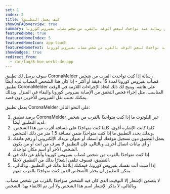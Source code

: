 ```yaml
---
set: 1
index: 2
title: كيف يعمل التطبيق؟
showOnFAQoverview: true
summary: يرسل لك التطبيق رسالة عند تواجدك لبعض الوقت بالقرب من شخص مصاب بفيروس كورونا.
featuredHome: true
featuredHomeIndex: 5
featuredHomeIcon: app-touch
featuredHomeText: يرسل لك التطبيق رسالة عند تواجدك لبعض الوقت بالقرب من شخص مصاب بفيروس كورونا.
showBadges: true
redirect_from: 
  - /ar/faq/6-hoe-werkt-de-app
---
```

سوف يرسل لك تطبيق CoronaMelder رسالة إذا كنت تواجدت القرب من شخص مُصاب بفيروس كورونا لمدة 15 دقيقة أو أكثر - إذا كان هذا الشخص المصاب لديه أيضًا تطبيق CoronaMelder على هاتفه. ويتيح لك ذلك اتخاذ الإجراءات اللازمة في الوقت المناسب، مثل إجراء فحص التحقق من الإصابة بفيروس كورونا والبقاء في المنزل. وبذلك يمكنك تجنب نقل الفيروس للآخرين دون قصد.

يعمل تطبيق CoronaMelder على النحو التالي:

1. يرصد تطبيق CoronaMelder عبر البلوتوث ما إذا كنت متواجدًا بالقرب من شخص لديه التطبيق أيضًا.
2. كلما كانت الإشارة أقوى، كلما كنت متواجدًا على مسافة أقرب من هذا الشخص. وبذلك يحدد التطبيق ما إذا كنت متواجدًا ضمن مسافة 1.5 متر من ذلك الشخص.
3. يعمل التطبيق دون تسجيل موقعك أو اسمك أو عنوان بريدك الإلكتروني أو رقم هاتفك أو أي بيانات اتصال أخرى. وبالتالي، فإن التطبيق لا يعرف من أنت أو من يكون الشخص الآخر أو اسم مكان تواجدك.
4. إذا كنت متواجدًا بالقرب من شخص مُصاب بفيروس كورونا وأبلغ عن ذلك في التطبيق، فسوف تتلقى إشعارًا بذلك من التطبيق لاحقًا.
5. إذا أصبت أنت نفسك بفيروس كورونا، فيمكنك إبلاغنا بذلك في التطبيق. وبالتالي، يمكن للتطبيق أن يحذر الأشخاص الذين كنت متواجدًا بالقرب منهم.

لا يتضمن الإشعار إلا التوقيت الذي كان فيه الشخص متواجدًا بالقرب من شخص مصاب. وبالتالي، لا يذكر الإشعار اسم هذا الشخص ولا أين تم الالتقاء بهذا الشخص.
